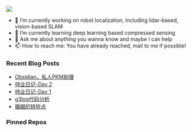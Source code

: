 ![](https://capsule-render.vercel.app/api?type=waving&height=200&text=BILL&desc=Please%20visit%20www.bingfeng.tech&fontAlignY=40&color=gradient)

- 🔭 I’m currently working on robot localization, including lidar-based, vision-based SLAM
- 🌱 I’m currently learning deep learning based compressed sensing
- 💬 Ask me about anything you wanna know and maybe I can help
- 📫 How to reach me: You have already reached, mail to me if possible!

<div>

### Recent Blog Posts

* [Obsidian，私人PKM助理](https://sunbingfeng.github.io/blog/Obsidian/)
* [待业日记-Day 2](https://sunbingfeng.github.io/blog/Unemployment_day_2/)
* [待业日记-Day 1](https://sunbingfeng.github.io/blog/Unemployment_day_1/)
* [g3log代码分析](https://sunbingfeng.github.io/blog/g3log_code_review/)
* [婚姻的转折点](https://sunbingfeng.github.io/blog/the_turning_point_of_marriage/)
### Pinned Repos

</div>
